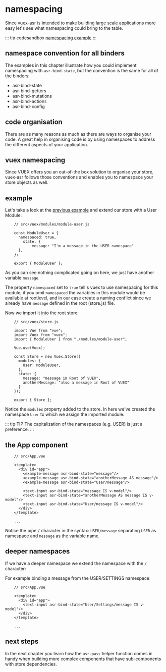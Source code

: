 # namespacing

Since vuex-asr is intended to make building large scale applications more easy let's see what namespacing could bring to the table.

::: tip codesandbox
[namespacing example](https://codesandbox.io/s/manual-namespacing-q71oe)
:::

## namespace convention for all binders

The examples in this chapter illustrate how you could implement namespacing with `asr-bind-state`, but the convention is the same for all of the binders:
- asr-bind-state
- asr-bind-getters
- asr-bind-mutations
- asr-bind-actions
- asr-bind-config

## code organisation

There are as many reasons as much as there are ways to organise your code. A great help in organising code is by using namespaces to address the different aspects of your application.

## vuex namespacing

Since VUEX offers you an out-of-the box solution to organise your store, vuex-asr follows those conventions and enables you to namespace your store objects as well.


## example

Let's take a look at the [previous example](./aliasing.html) and extend our store with a User Module:
```js{4,6}
    // src/vuex/modules/module-user.js
    
    const ModuleUser = {
      namespaced: true,
    	state: {
    		message: "I'm a message in the USER namespace"
      },
    };
    
    export { ModuleUser };
```
As you can see nothing complicated going on here, we just have another variable `message`. 

The property `namespaced` set to `true` tell's vuex to use namespacing for this module, if you omit `namespaced` the variables in this module would be available at rootlevel, and in our case create a naming conflict since we already have `message` defined in the root (store.js) file.

Now we import it into the root store:

```js{5,11}
    // src/vuex/store.js
        
    import Vue from "vue";
    import Vuex from "vuex";
    import { ModuleUser } from "./modules/module-user";
    
    Vue.use(Vuex);
    
    const Store = new Vuex.Store({
      modules: {
        User: ModuleUser,
      },
      state: {
        message: "message in Root of VUEX",
        anotherMessage: "also a message in Root of VUEX"
      }
    });
    
    export { Store };
```
Notice the `modules` property added to the store. In here we've created the namespace `User` to which we assign the imported module.

::: tip TIP
The capitalization of the namespaces (e.g. USER) is just a preference.
:::  

## the App component
```vue{7,11}
    // src/App.vue
    
    <template>
      <div id="app">
        <example-message asr-bind-state="message"/>
    	<example-message asr-bind-state="anotherMessage AS message"/>
    	<example-message asr-bind-state="User/message"/>
    
        <text-input asr-bind-state="message IS v-model"/>
        <text-input asr-bind-state="anotherMessage AS message IS v-model"/>
        <text-input asr-bind-state="User/message IS v-model"/>
      </div>
    </template>
    
    ...
```
Notice the pipe `/` character in the syntax: `USER/message` separating `USER` as namespace and `message` as the variable name.

## deeper namespaces

If we have a deeper namespace we extend the namespace with the `/` character:

For example binding a message from the USER/SETTINGS namespace:
```vue{5}
    // src/App.vue
    
    <template>
      <div id="app">
        <text-input asr-bind-state="User/Settings/message IS v-model"/>
      </div>
    </template>
    
    ...
```
## next steps
In the next chapter you learn how the `asr-pass` helper function comes in handy when building more complex components that have sub-components with store dependencies.




